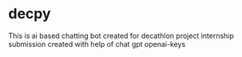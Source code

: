 # decpy
This is ai based chatting bot created for decathlon project internship submission created with help of chat gpt openai-keys
